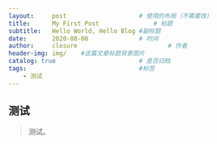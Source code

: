 ```yaml
---
layout:     post   				    # 使用的布局（不需要改）
title:      My First Post 				# 标题 
subtitle:   Hello World, Hello Blog #副标题
date:       2020-08-08 				# 时间
author:     closure 						# 作者
header-img: img/ 	#这篇文章标题背景图片
catalog: true 						# 是否归档
tags:								#标签
    - 测试
---
```


## 测试
>测试。

